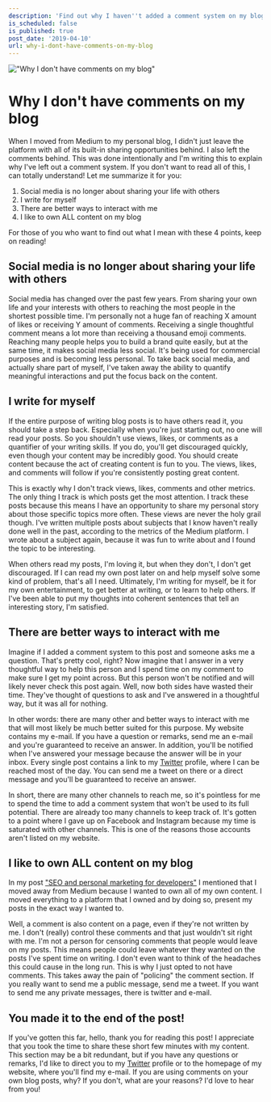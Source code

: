 ```yaml
---
description: 'Find out why I haven''t added a comment system on my blog. It has been left out very intentionally, maybe it''s something you should consider too.'
is_scheduled: false
is_published: true
post_date: '2019-04-10'
url: why-i-dont-have-comments-on-my-blog
---
```


!["Why I don't have comments on my blog"](/images/articles/heart-zero-likes.jpeg)

# Why I don't have comments on my blog

When I moved from Medium to my personal blog, I didn't just leave the platform with all of its built-in sharing 
opportunities behind. I also left the comments behind. This was done intentionally and I'm writing this to explain 
why I've left out a comment system. If you don't want to read all of this, I can totally understand! 
Let me summarize it for you:

1. Social media is no longer about sharing your life with others
2. I write for myself
3. There are better ways to interact with me
4. I like to own ALL content on my blog

For those of you who want to find out what I mean with these 4 points, keep on reading!

## Social media is no longer about sharing your life with others
Social media has changed over the past few years. From sharing your own life and your interests with others to 
reaching the most people in the shortest possible time. I'm personally not a huge fan of reaching X amount of 
likes or receiving Y amount of comments. Receiving a single thoughtful comment means a lot more than 
receiving a thousand emoji comments. Reaching many people helps you to build a brand quite easily, 
but at the same time, it makes social media less social. It's being used for commercial purposes and is 
becoming less personal. To take back social media, and actually share part of myself, 
I've taken away the ability to quantify meaningful interactions and put the focus back on the content.

## I write for myself
If the entire purpose of writing blog posts is to have others read it, you should take a step back. 
Especially when you're just starting out, no one will read your posts. So you shouldn't use views, likes, or 
comments as a quantifier of your writing skills. If you do, you'll get discouraged quickly, even though your content may be 
incredibly good. You should create content because the act of creating content is fun to you. 
The views, likes, and comments will follow if you're consistently posting great content.

This is exactly why I don't track views, likes, comments and other metrics. The only thing I track is which 
posts get the most attention. I track these posts because this means I have an opportunity to share my personal 
story about those specific topics more often. These views are never the holy grail though. I've written multiple 
posts about subjects that I know haven't really done well in the past, according to the metrics of the Medium platform. 
I wrote about a subject again, because it was fun to write about and I found the topic to be interesting. 

When others read my posts, I'm loving it, but when they don't, I don't get discouraged. 
If I can read my own post later on and help myself solve some kind of problem, that's all I need. 
Ultimately, I'm writing for myself, be it for my own entertainment, to get better at writing, or to learn to help others. 
If I've been able to put my thoughts into coherent sentences that tell an interesting story, I'm satisfied. 

## There are better ways to interact with me
Imagine if I added a comment system to this post and someone asks me a question. That's pretty cool, right? 
Now imagine that I answer in a very thoughtful way to help this person and I spend time on my comment to make 
sure I get my point across. But this person won't be notified and will likely never check this post again. 
Well, now both sides have wasted their time. They've thought of questions to ask and I've answered in a thoughtful way, 
but it was all for nothing. 

In other words: there are many other and better ways to interact with me that will most likely be much better 
suited for this purpose. My website contains my e-mail. If you have a question or remarks, send me an e-mail and 
you're guaranteed to receive an answer. In addition, you'll be notified when I've answered your message 
because the answer will be in your inbox. Every single post contains a link to my 
[Twitter](https://twitter.com/RJElsinga)  profile, where I can be reached most of the day. 
You can send me a tweet on there or a direct message and you'll be guaranteed to receive an answer. 

In short, there are many other channels to reach me, so it's pointless for me to spend the time to add a 
comment system that won't be used to its full potential. There are already too many channels to keep track of. 
It's gotten to a point where I gave up on Facebook and Instagram because my time is saturated with other channels. 
This is one of the reasons those accounts aren't listed on my website. 

## I like to own ALL content on my blog
In my post ["SEO and personal marketing for developers"](/articles/seo-and-personal-marketing-for-developers) 
I mentioned that I moved away from Medium because I wanted to own all of my own content. 
I moved everything to a platform that I owned and by doing so, present my posts in the exact way I wanted to.

Well, a comment is also content on a page, even if they're not written by me. I don't (really) control these 
comments and that just wouldn't sit right with me. I'm not a person for censoring comments that people would 
leave on my posts. This means people could leave whatever they wanted on the posts I've spent time on writing. 
I don't even want to think of the headaches this could cause in the long run. 
This is why I just opted to not have comments. This takes away the pain of "policing" the comment section. 
If you really want to send me a public message, send me a tweet. If you want to send me any private messages, 
there is twitter and e-mail. 

## You made it to the end of the post!
If you've gotten this far, hello, thank you for reading this post! I appreciate that you took the time to share 
these short few minutes with my content. This section may be a bit redundant, but if you have any questions or remarks, 
I'd like to direct you to my [Twitter](https://twitter.com/RJElsinga) profile or to the homepage of my website, 
where you'll find my e-mail. If you are using comments on your own blog posts, why? 
If you don't, what are your reasons? I'd love to hear from you! 
